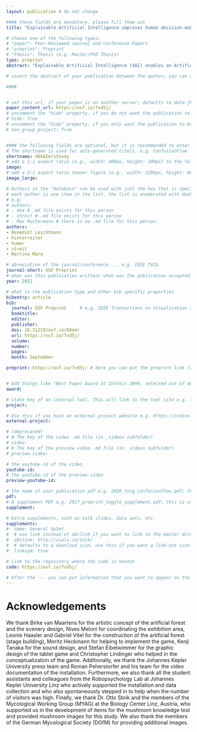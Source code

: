 ```yaml
---
layout: publication # do not change

#### these fields are mandatory. please fill them out
title: "Explainable Artificial Intelligence improves human decision-making: Results from a mushroom picking experiment at a public art festival"

# choose one of the following types:
# "paper": Peer-Reviewed Journal and Conference Papers
# "preprint": Preprint
# "thesis": Thesis (e.g. Master/PhD Thesis)
type: preprint
abstract: "Explainable Artificial Intelligence (XAI) enables an Artificial Intelligence (AI) to explain its decisions. This holds the promise of making AI more understandable to users, improving interaction, and establishing an adequate level of trust. We tested this assertion in the high-risk task of mushroom hunting, where users have to decide whether a mushroom is edible or poisonous with the aid of an AI-based app that suggests classifications based on mushroom images. In a between-subjects experiment N = 328 visitors of an Austrian media art exhibition played a mushroom hunting game on tablet computers while walking through a highly immersive artificial indoor forest. One group saw the AI's decisions only, while a second group additionally received attribution-based and example-based visual explanations of the AI's recommendation. The results show that participants with visual explanations outperformed participants without explanations in correct edibility assessments and pick-up decisions. This exhibition-based experiment thus replicated the decision-making results of a previous online study. However, unlike in the previous study, the visual explanations did not affect levels of trust or acceptance measures. In a direct comparison, we consequently discuss the findings in terms of generalizability. Besides the scientific contribution, we discuss the direct impact of conducting XAI experiments in highly immersive art- and game-based environments in exhibition contexts on visitors and local communities by triggering reflection and awareness for psychological issues of human-AI interaction." 

# insert the abstract of your publication between the quotes; you can use html e.g. to make links (<a></a>) or generate bold (<b></b>) etc. text 

####


# set this url, if your paper is on another server; defaults to data.jku-vds-lab.at
paper_content_url: https://osf.io/7vd5j/
# uncomment the "hide" property, if you do not want the publication to be displayed on the website (usually you don't need this)
# hide: True
# uncomment the "hide" property, if you only want the publication to be displayed on your personal page (i.e. publications where you contributed, but does not have anything to do with the Vis Group e.g. Master Thesis,...)
# non_group_project: True


#### the following fields are optional, but it is recommended to enter as much information as possible
# The shortname is used for auto-generated titels. e.g. ConfusionFlow
shortname: HOXAIArsStudy
# add a 2:1 aspect ratio (e.g., width: 400px, height: 200px) to the folder /assets/images/papers/ e.g. 2020_tvcg_confusionflow.png
image: 
# add a 2:1 aspect ratio teaser figure (e.g., width: 1200px, height: 600px) to the folder /assets/images/papers/ e.g. 2020_tvcg_confusionflow_teaser.png
image_large: 

# Authors in the "database" can be used with just the key that is specified in the corresponding .md file (usually it is the lastname in lower case e.g. doe). Authors that do not have an individual page here should be stated with their full name (e.g. John Doe)
# each author is one item in the list. the list is enumerated with dashes ("-")
# e.g:
# authors:
# - doe # .md file exists for this person
# - streit # .md file exists for this person
# - Max Mustermann # there is no .md file for this person.
authors:
- Benedikt Leichtmann
- hinterreiter
- humer
- streit
- Martina Mara

# abreviation of the journal/conference ... e.g. IEEE TVCG
journal-short: OSF Preprint
# when was this publication written/ when was the publication accepted (e.g. 2020)
year: 2022

# what is the publication type and other bib specific properties
bibentry: article
bib:
  journal: OSF Preprint		# e.g. IEEE Transactions on Visualization and Computer Graphics (to appear)
  booktitle:
  editor:
  publisher:
  doi: 10.31219/osf.io/68emr
  url: https://osf.io/7vd5j/
  volume: 
  number: 
  pages: 
  month: September

preprint: https://osf.io/7vd5j/ # here you can put the preprint link (arxiv.org, osf.io,...) e.g. https://arxiv.org/abs/1910.00969


# Add things like "Best Paper Award at InfoVis 2099, selected out of 4000 submissions"
award:

# state key of an internal tool. This will link to the tool site e.g. lineup (usually not needed)
project: 

# Use this if you have an external project website e.g. https://ordino.caleydoapp.org/
external-project:

# (deprecated)
# # The key of the video .md file (in _videos subfolder)
# video: 
# # The key of the preview video .md file (in _videos subfolder)
# preview-video:

# the youtube-id of the video
youtube-id: 
# the youtube-id of the preview-video
preview-youtube-id: 

# the name of your publication pdf e.g. 2020_tvcg_confusionflow.pdf; this is usually uploaded to the caleydo aws server
pdf:
# A supplement PDF e.g. 2017_preprint_taggle_supplement.pdf; this is usually uploaded to the caleydo aws server
supplement: 

# Extra supplements, such as talk slides, data sets, etc.
supplements:
#- name: General UpSet
#  # use link instead of abslink if you want to link to the master directory
#  abslink: http://vials.io/talk/
#  # defaults to a download icon, use this if you want a link-out icon
#  linksym: true

# Link to the repository where the code is hostet
code: https://osf.io/7vd5j/

# After the --- you can put information that you want to appear on the website using markdown formatting or HTML. A good example are acknowledgements, extra references, an erratum, etc.
---
```


# Acknowledgements

We thank Birke van Maartens for the artistic concept of the artificial forest and the
scenery design, Nives Meloni for coordinating the exhibition area, Leonie Haasler and
Gabriel Vitel for the construction of the artificial forest (stage building), Moritz Heckmann
for helping to implement the game, Kenji Tanaka for the sound design, and Stefan
Eibelwimmer for the graphic design of the tablet game and Christopher Lindinger who
helped in the conceptualization of the game. Additionally, we thank the Johannes Kepler
University press team and Roman Peherstorfer and his team for the video documentation
of the installation. Furthermore, we also thank all the student assistants and colleagues
from the Robopsychology Lab at Johannes Kepler University Linz who actively supported
the installation and data collection and who also spontaneously stepped in to help when
the number of visitors was high. Finally, we thank Dr. Otto Stoik and the members of the
Mycological Working Group (MYAG) at the Biology Center Linz, Austria, who supported
us in the development of items for the mushroom knowledge test and provided mushroom
images for this study. We also thank the members of the German Mycological Society
(DGfM) for providing additional images.
